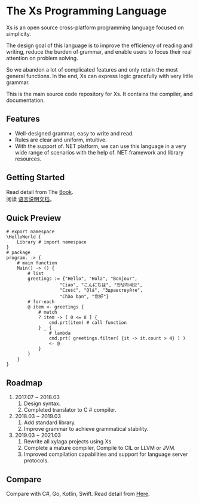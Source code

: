 # The Xs Programming Language
Xs is an open source cross-platform programming language focused on simplicity.

The design goal of this language is to improve the efficiency of reading and writing, reduce the burden of grammar, and enable users to focus their real attention on problem solving.

So we abandon a lot of complicated features and only retain the most general functions. In the end, Xs can express logic gracefully with very little grammar.

This is the main source code repository for Xs. It contains the compiler, and documentation.
## Features
+ Well-designed grammar, easy to write and read.
+ Rules are clear and uniform, intuitive.
+ With the support of. NET platform, we can use this language in a very wide range of scenarios with the help of. NET framework and library resources.

## Getting Started
Read detail from The [Book](./book-en/introduction.md).  
阅读 [语言说明文档](./book-zh/introduction.md)。

## Quick Preview
```
# export namespace
\HelloWorld {
    Library # import namespace
}
# package
program. -> {
    # main function
    Main() -> () {
        # list
        greetings := {"Hello", "Hola", "Bonjour",
                    "Ciao", "こんにちは", "안녕하세요",
                    "Cześć", "Olá", "Здравствуйте",
                    "Chào bạn", "您好"}
        # for-each  
        @ item <- greetings {
            # match
            ? item -> [ 0 <= 8 ] {
                cmd.prt(item) # call function
            } _ {
                # lambda
                cmd.prt( greetings.filter( {it -> it.count > 4} ) )
                <- @
            }
        }
    }
}
```
## Roadmap
1. 2017.07 ~ 2018.03 
    1. Design syntax.
    1. Completed translator to C # compiler.
1. 2018.03 ~ 2019.03
    1. Add standard library.
    1. Improve grammar to achieve grammatical stability.
1. 2019.03 ~ 2021.03
    1. Rewrite all xylaga projects using Xs.
    1. Complete a mature compiler, Compile to CIL or LLVM or JVM.
    1. Improved compilation capabilities and support for language server protocols.
## Compare
Compare with C#, Go, Kotlin, Swift.
Read detail from [Here](./Compare.md).  
